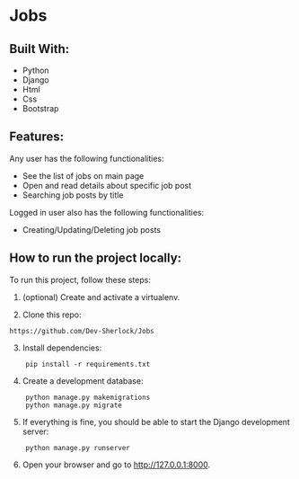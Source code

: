 # Jobs
## Built With:

- Python
- Django
- Html
- Css
- Bootstrap

## Features:
Any user has the following functionalities:
- See the list of jobs on main page
- Open and read details about specific job post 
- Searching job posts by title


Logged in user also has the following functionalities:
- Creating/Updating/Deleting job posts


## How to run the project locally:
To run this project, follow these steps:

1.  (optional) Create and activate a virtualenv.

2.  Clone this repo:
```
https://github.com/Dev-Sherlock/Jobs
```
3.  Install dependencies:
```
    pip install -r requirements.txt
```
4.  Create a development database:
```
    python manage.py makemigrations
    python manage.py migrate
```
5.  If everything is fine, you should be able to start the Django development server:
```
    python manage.py runserver
```
6.  Open your browser and go to http://127.0.0.1:8000. 
